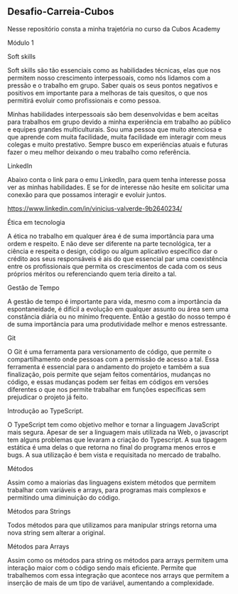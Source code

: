 ## Desafio-Carreia-Cubos
Nesse repositório consta a minha trajetória no curso da Cubos Academy

Módulo 1 

 

Soft skills  

Soft skills são tão essenciais como as habilidades técnicas, elas que nos permitem nosso crescimento interpessoais, como nós lidamos com a pressão e o trabalho em grupo. Saber quais os seus pontos negativos e positivos em importante para a melhoras de tais quesitos, o que nos permitirá evoluir como profissionais e como pessoa. 

Minhas habilidades interpessoais são bem desenvolvidas e bem aceitas para trabalhos em grupo devido a minha experiência em trabalho ao público e equipes grandes multiculturais. Sou uma pessoa que muito atenciosa e que aprende com muita facilidade, muita facilidade em interagir com meus colegas e muito prestativo. Sempre busco em experiências atuais e futuras fazer o meu melhor deixando o meu trabalho como referência. 

LinkedIn 

Abaixo conta o link para o emu LinkedIn, para quem tenha interesse possa ver as minhas habilidades. E se for de interesse não hesite em solicitar uma conexão para que possamos interagir e evoluir juntos. 

https://www.linkedin.com/in/vinicius-valverde-9b2640234/ 

 

Ética em tecnologia 

A ética no trabalho em qualquer área é de suma importância para uma ordem e respeito. E não deve ser diferente na parte tecnológica, ter a ciência e respeita o design, código ou algum aplicativo específico dar o crédito aos seus responsáveis é ais do que essencial par uma coexistência entre os profissionais que permita os crescimentos de cada com os seus próprios méritos ou referenciando quem teria direito a tal. 

 

Gestão de Tempo 

A gestão de tempo é importante para vida, mesmo com a importância da espontaneidade, é difícil a evolução em qualquer assunto ou área sem uma constância diária ou no mínimo frequente. Então a gestão do nosso tempo é de suma importância para uma produtividade melhor e menos estressante. 

 

 

 

Git 

O Git é uma ferramenta para versionamento de código, que permite o compartilhamento onde pessoas com a permissão de acesso a tal. Essa ferramenta é essencial para o andamento do projeto e também a sua finalização, pois permite que sejam feitos comentários, mudanças no código, e essas mudanças podem ser feitas em códigos em versões diferentes o que nos permite trabalhar em funções específicas sem prejudicar o projeto já feito. 

 

 

Introdução ao TypeScript. 

O TypeScript tem como objetivo melhor e tornar a linguagem JavaScript mais segura. Apesar de ser a linguagem mais utilizada na Web, o javascript tem alguns problemas que levaram a criação do Typescript. A sua tipagem estática é uma delas o que retorna no final do programa menos erros e bugs. A sua utilização é bem vista e requisitada no mercado de trabalho. 

 

Métodos 

Assim como a maiorias das linguagens existem métodos que permitem trabalhar com variáveis e arrays, para programas mais complexos e permitindo uma diminuição do código. 

Métodos para  Strings 

Todos métodos para que utilizamos para manipular strings retorna uma nova string sem alterar a original.  

 

Métodos para  Arrays 

Assim como os métodos para string os métodos para arrays permitem uma interação maior com o código sendo mais eficiente. Permite que trabalhemos com essa integração que acontece nos arrays que permitem a inserção de mais de um tipo de variável, aumentando a complexidade. 

